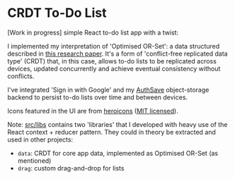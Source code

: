 # CRDT To-Do List

[Work in progress] simple React to-do list app with a twist:

I implemented my interpretation of 'Optimised OR-Set': a data structured described in [this research paper](https://arxiv.org/abs/1210.3368). It's a form of 'conflict-free replicated data type' (CRDT) that, in this case, allows to-do lists to be replicated across devices, updated concurrently and achieve eventual consistency without conflicts.

I've integrated 'Sign in with Google' and my [AuthSave](https://github.com/robertbckly/auth-save-worker) object-storage backend to persist to-do lists over time and between devices.

Icons featured in the UI are from [heroicons](https://github.com/tailwindlabs/heroicons) ([MIT licensed](https://github.com/tailwindlabs/heroicons/blob/master/LICENSE)).

Note: [src/libs](/src/libs) contains two 'libraries' that I developed with heavy use of the React context + reducer pattern. They could in theory be extracted and used in other projects:

- `data`: CRDT for core app data, implemented as Optimised OR-Set (as mentioned)
- `drag`: custom drag-and-drop for lists
